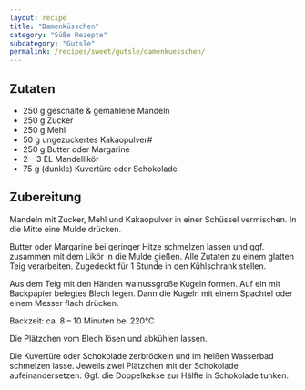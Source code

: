 ```yaml
---
layout: recipe
title: "Damenküsschen"
category: "Süße Rezepte"
subcategory: "Gutsle"
permalink: /recipes/sweet/gutsle/damenkuesschen/
---
```


## Zutaten
- 250 g geschälte & gemahlene Mandeln
- 250 g Zucker
- 250 g Mehl
- 50 g ungezuckertes Kakaopulver#
- 250 g Butter oder Margarine
- 2 – 3 EL Mandellikör
- 75 g (dunkle) Kuvertüre oder Schokolade


## Zubereitung
Mandeln mit Zucker, Mehl und Kakaopulver in einer Schüssel vermischen. In die Mitte eine Mulde drücken.

Butter oder Margarine bei geringer Hitze schmelzen lassen und ggf. zusammen mit dem Likör in die Mulde gießen. Alle Zutaten zu einem glatten Teig verarbeiten. Zugedeckt für 1 Stunde in den Kühlschrank stellen.

Aus dem Teig mit den Händen walnussgroße Kugeln formen. Auf ein mit Backpapier belegtes Blech legen. Dann die Kugeln mit einem Spachtel oder einem Messer flach drücken.

Backzeit: ca. 8 – 10 Minuten bei 220°C

Die Plätzchen vom Blech lösen und abkühlen lassen.

Die Kuvertüre oder Schokolade zerbröckeln und im heißen Wasserbad schmelzen lasse. Jeweils zwei Plätzchen mit der Schokolade aufeinandersetzen. Ggf. die Doppelkekse zur Hälfte in Schokolade tunken.
